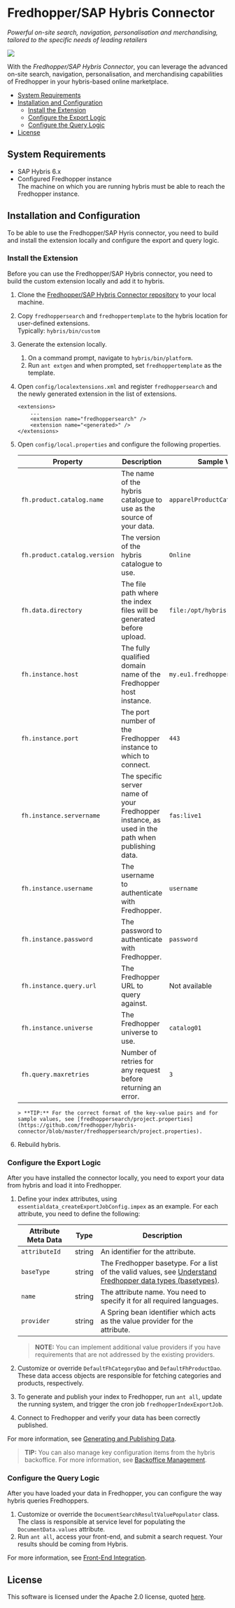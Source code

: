 # Fredhopper/SAP Hybris Connector

*Powerful on-site search, navigation, personalisation and merchandising, tailored to the specific needs of leading retailers*

![](Fredhopper_logo.jpg)

With the *Fredhopper/SAP Hybris Connector*, you can leverage the advanced on-site search, navigation, personalisation, and merchandising capabilities of Fredhopper in your hybris-based online marketplace.

* [System Requirements](#system-requirements)
* [Installation and Configuration](#installation-and-configuration)
	* [Install the Extension](#install-the-extension)
	* [Configure the Export Logic](#configure-the-export-logic)
	* [Configure the Query Logic](#configure-the-query-logic)
* [License](#license)

## System Requirements

* SAP Hybris 6.x
* Configured Fredhopper instance<br>The machine on which you are running hybris must be able to reach the Fredhopper instance.

## Installation and Configuration

To be able to use the Fredhopper/SAP Hyris connector, you need to build and install the extension locally and configure the export and query logic.

### Install the Extension

Before you can use the Fredhopper/SAP Hybris connector, you need to build the custom extension locally and add it to hybris.

1. Clone the [Fredhopper/SAP Hybris Connector repository](https://github.com/fredhopper/hybris-connector.git) to your local machine.
1. Copy `fredhoppersearch` and `fredhoppertemplate` to the hybris location for user-defined extensions.<br>Typically: `hybris/bin/custom`
1. Generate the extension locally.
	1. On a command prompt, navigate to `hybris/bin/platform`.
	1. Run `ant extgen` and when prompted, set `fredhoppertemplate` as the template.
1. Open `config/localextensions.xml` and register `fredhoppersearch` and the newly generated extension in the list of extensions.
	
	```
	<extensions>  
  		...  
  		<extension name="fredhoppersearch" />  
  		<extension name="<generated>" />  
	</extensions>
	```
1. Open `config/local.properties` and configure the following properties.

	Property | Description | Sample Value
	--- | --- | ---
	`fh.product.catalog.name` | The name of the hybris catalogue to use as the source of your data. | `apparelProductCatalog`
	`fh.product.catalog.version` | The version of the hybris catalogue to use. | `Online`
	`fh.data.directory` | The file path where the index files will be generated before upload. | `file:/opt/hybris`
	`fh.instance.host` | The fully qualified domain name of the Fredhopper host instance. | `my.eu1.fredhopperservices.com`
	`fh.instance.port` | The port number of the Fredhopper instance to which to connect. | `443`
	`fh.instance.servername` | The specific server name of your Fredhopper instance, as used in the path when publishing data. | `fas:live1`
	`fh.instance.username` | The username to authenticate with Fredhopper. | `username`
	`fh.instance.password` | The password to authenticate with Fredhopper. | `password`
	`fh.instance.query.url` | The Fredhopper URL to query against. | Not available
	`fh.instance.universe` | The Fredhopper universe to use. | `catalog01`
	`fh.query.maxretries` | Number of retries for any request before returning an error. | `3`

       > **TIP:** For the correct format of the key-value pairs and for sample values, see [fredhoppersearch/project.properties](https://github.com/fredhopper/hybris-connector/blob/master/fredhoppersearch/project.properties). 
1. Rebuild hybris.

### Configure the Export Logic

After you have installed the connector locally, you need to export your data from hybris and load it into Fredhopper.

1. Define your index attributes, using `essentialdata_createExportJobConfig.impex` as an example. For each attribute, you need to define the following:

	Attribute Meta Data | Type | Description
	---|---|---
	`attributeId` | string | An identifier for the attribute.
	`baseType` | string | The Fredhopper basetype. For a list of the valid values, see [Understand Fredhopper data types (basetypes)](https://www.fredhopper.com/learningcenter/x/Pomx).
	`name` | string | The attribute name. You need to specify it for all required languages.
	`provider` | string | A Spring bean identifier which acts as the value provider for the attribute. 
	
	> **NOTE:** You can implement additional value providers if you have requirements that are not addressed by the existing providers.
1. Customize or override `DefaultFhCategoryDao` and `DefaultFhProductDao`.<br>These data access objects are responsible for fetching categories and products, respectively.
1. To generate and publish your index to Fredhopper, run `ant all`, update the running system, and trigger the cron job `fredhopperIndexExportJob`.
1. Connect to Fredhopper and verify your data has been correctly published.

For more information, see [Generating and Publishing Data](https://github.com/fredhopper/hybris-connector/wiki/Generating-and-publishing-data).

> **TIP:** You can also manage key configuration items from the hybris backoffice. For more information, see [Backoffice Management](https://github.com/fredhopper/hybris-connector/wiki/Backoffice-management).

### Configure the Query Logic

After you have loaded your data in Fredhopper, you can configure the way hybris queries Fredhoppers.

1. Customize or override the `DocumentSearchResultValuePopulator` class.<br>The class is responsible at service level for populating the `DocumentData.values` attribute.
1. Run `ant all`, access your front-end, and submit a search request. Your results should be coming from Hybris.

For more information, see [Front-End Integration](https://github.com/fredhopper/hybris-connector/wiki/Front-end-integration).

## License

This software is licensed under the Apache 2.0 license, quoted <a href="LICENSE" target="_blank">here</a>.
